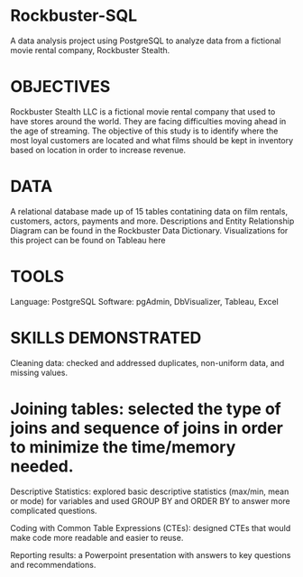# Rockbuster-SQL
A data analysis project using PostgreSQL to analyze data from a fictional movie rental company, Rockbuster Stealth.

# OBJECTIVES
Rockbuster Stealth LLC is a fictional movie rental company that used to have stores around the world. They are facing difficulties moving ahead in the age of streaming. The objective of this study is to identify where the most loyal customers are located and what films should be kept in inventory based on location in order to increase revenue.

# DATA
A relational database made up of 15 tables contatining data on film rentals, customers, actors, payments and more. Descriptions and Entity Relationship Diagram can be found in the Rockbuster Data Dictionary. Visualizations for this project can be found on Tableau here

# TOOLS
Language: PostgreSQL Software: pgAdmin, DbVisualizer, Tableau, Excel

# SKILLS DEMONSTRATED
Cleaning data: checked and addressed duplicates, non-uniform data, and missing values.

# Joining tables: selected the type of joins and sequence of joins in order to minimize the time/memory needed.

Descriptive Statistics: explored basic descriptive statistics (max/min, mean or mode) for variables and used GROUP BY and ORDER BY to answer more complicated questions.

Coding with Common Table Expressions (CTEs): designed CTEs that would make code more readable and easier to reuse.

Reporting results: a Powerpoint presentation with answers to key questions and recommendations.
